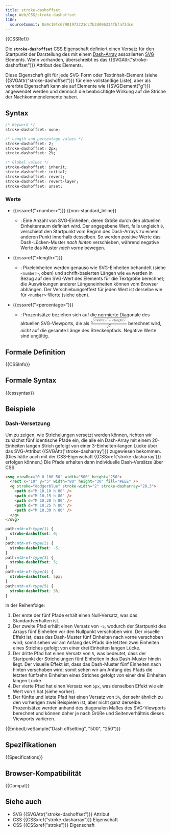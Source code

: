 ```yaml
---
title: stroke-dashoffset
slug: Web/CSS/stroke-dashoffset
l10n:
  sourceCommit: 0a9c10fc67901972221dc7b3d006334fbfa73dce
---
```


{{CSSRef}}

Die **`stroke-dashoffset`** [CSS](/de/docs/Web/CSS) Eigenschaft definiert einen Versatz für den Startpunkt der Darstellung des mit einem [Dash-Array](/de/docs/Web/CSS/stroke-dasharray) assoziierten [SVG](/de/docs/Web/SVG) Elements. Wenn vorhanden, überschreibt es das {{SVGAttr("stroke-dashoffset")}} Attribut des Elements.

Diese Eigenschaft gilt für jede SVG-Form oder Textinhalt-Element (siehe {{SVGAttr("stroke-dashoffset")}} für eine vollständige Liste), aber als vererbte Eigenschaft kann sie auf Elemente wie {{SVGElement("g")}} angewendet werden und dennoch die beabsichtigte Wirkung auf die Striche der Nachkommenelemente haben.

## Syntax

```css
/* Keyword */
stroke-dashoffset: none;

/* Length and percentage values */
stroke-dashoffset: 2;
stroke-dashoffset: 2px;
stroke-dashoffset: 2%;

/* Global values */
stroke-dashoffset: inherit;
stroke-dashoffset: initial;
stroke-dashoffset: revert;
stroke-dashoffset: revert-layer;
stroke-dashoffset: unset;
```

### Werte

- {{cssxref("&lt;number&gt;")}} {{non-standard_Inline}}

  - : Eine Anzahl von SVG-Einheiten, deren Größe durch den aktuellen Einheitenraum definiert wird. Der angegebene Wert, falls ungleich `0`, verschiebt den Startpunkt vom Beginn des Dash-Arrays zu einem anderen Punkt innerhalb desselben. So werden positive Werte das Dash-Lücken-Muster _nach hinten_ verschieben, während negative Werte das Muster _nach vorne_ bewegen.

- {{cssxref("&lt;length&gt;")}}

  - : Pixeleinheiten werden genauso wie SVG-Einheiten behandelt (siehe `<number>`, oben) und schrift-basierten Längen wie `em` werden in Bezug auf den SVG-Wert des Elements für die Textgröße berechnet; die Auswirkungen anderer Längeneinheiten können vom Browser abhängen. Der Verschiebungseffekt für jeden Wert ist derselbe wie für `<number>`-Werte (siehe oben).

- {{cssxref("&lt;percentage&gt;")}}

  - : Prozentsätze beziehen sich auf die normierte Diagonale des aktuellen SVG-Viewports, die als <math><mfrac><msqrt><mrow><msup><mi>&lt;width&gt;</mi><mn>2</mn></msup><mo>+</mo><msup><mi>&lt;height&gt;</mi><mn>2</mn></msup></mrow></msqrt><msqrt><mn>2</mn></msqrt></mfrac></math> berechnet wird, _nicht_ auf die gesamte Länge des Streckenpfads. Negative Werte sind ungültig.

## Formale Definition

{{CSSInfo}}

## Formale Syntax

{{csssyntax}}

## Beispiele

### Dash-Versetzung

Um zu zeigen, wie Strichelungen versetzt werden können, richten wir zunächst fünf identische Pfade ein, die alle ein Dash-Array mit einem 20-Einheiten langen Strich gefolgt von einer 3-Einheiten-langen Lücke über das SVG-Attribut {{SVGAttr('stroke-dasharray')}} zugewiesen bekommen. (Dies hätte auch mit der CSS-Eigenschaft {{CSSxref('stroke-dasharray')}} erfolgen können.) Die Pfade erhalten dann individuelle Dash-Versätze über CSS.

```html
<svg viewBox="0 0 100 50" width="500" height="250">
  <rect x="10" y="5" width="80" height="30" fill="#EEE" />
  <g stroke="dodgerblue" stroke-width="2" stroke-dasharray="20,3">
    <path d="M 10,10 h 80" />
    <path d="M 10,15 h 80" />
    <path d="M 10,20 h 80" />
    <path d="M 10,25 h 80" />
    <path d="M 10,30 h 80" />
  </g>
</svg>
```

```css
path:nth-of-type(1) {
  stroke-dashoffset: 0;
}
path:nth-of-type(2) {
  stroke-dashoffset: -5;
}
path:nth-of-type(3) {
  stroke-dashoffset: 5;
}
path:nth-of-type(4) {
  stroke-dashoffset: 5px;
}
path:nth-of-type(5) {
  stroke-dashoffset: 5%;
}
```

In der Reihenfolge:

1. Der erste der fünf Pfade erhält einen Null-Versatz, was das Standardverhalten ist.
2. Der zweite Pfad erhält einen Versatz von `-5`, wodurch der Startpunkt des Arrays fünf Einheiten vor den Nullpunkt verschoben wird. Der visuelle Effekt ist, dass das Dash-Muster fünf Einheiten nach vorne verschoben wird; somit sehen wir am Anfang des Pfads die letzten zwei Einheiten eines Striches gefolgt von einer drei Einheiten langen Lücke.
3. Der dritte Pfad hat einen Versatz von `5`, was bedeutet, dass der Startpunkt der Strichelungen fünf Einheiten in das Dash-Muster hinein liegt. Der visuelle Effekt ist, dass das Dash-Muster fünf Einheiten nach hinten verschoben wird; somit sehen wir am Anfang des Pfads die letzten fünfzehn Einheiten eines Striches gefolgt von einer drei Einheiten langen Lücke.
4. Der vierte Pfad hat einen Versatz von `5px`, was denselben Effekt wie ein Wert von `5` hat (siehe vorher).
5. Der fünfte und letzte Pfad hat einen Versatz von `5%`, der sehr ähnlich zu den vorherigen zwei Beispielen ist, aber nicht ganz derselbe. Prozentsätze werden anhand des diagonalen Maßes des SVG-Viewports berechnet und können daher je nach Größe und Seitenverhältnis dieses Viewports variieren.

{{EmbedLiveSample("Dash offsetting", "500", "250")}}

## Spezifikationen

{{Specifications}}

## Browser-Kompatibilität

{{Compat}}

## Siehe auch

- SVG {{SVGAttr("stroke-dashoffset")}} Attribut
- CSS {{CSSxref("stroke-dasharray")}} Eigenschaft
- CSS {{CSSxref("stroke")}} Eigenschaft
